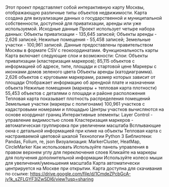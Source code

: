 Этот проект представляет собой интерактивную карту Москвы, отображающую различные типы объектов недвижимости. Карта создана для визуализации данных о государственной и муниципальной собственности, доступной для приватизации, аренды или уже используемой.
Исходные данные
Проект использует четыре набора данных:
Объекты приватизации - 135,645 записей;
Объекты аренды - 2,626 записей;
Нежилые помещения - 55,458 записей;
Земельные участки - 100,961 записей.
Данные предоставлены правительством Москвы в формате CSV с геокоординатами.
Функциональность карты
Карта включает следующие слои и возможности:
Слои:
Объекты приватизации (кластеризация маркеров);
85,115 объектов с информацией об адресе, типе, площади и стартовой цене
Маркеры с иконками домов зеленого цвета
Объекты аренды (катодиаграмма).
2,626 объектов с круговыми маркерами, размер которых зависит от площади
Отображает информацию об арендной плате и назначении объекта
Нежилые помещения (маркеры + тепловая карта плотности)
55,453 объектов с деталями о площади и районе расположения
Тепловая карта показывает плотность распределения помещений
Земельные участки (маркеры с полигонами)
100,961 участков с кадастровыми номерами и площадью
Центры участков вычисляются на основе координат границ
Интерактивные элементы:
Layer Control - управление видимостью слоев
Кластеризация маркеров - автоматическая группировка при увеличении масштаба
Всплывающие окна с детальной информацией при клике на объекты
Тепловая карта с настраиваемой цветовой шкалой
Технологии
Python 3
Библиотеки: Pandas, Folium, re, json
Визуализация: MarkerCluster, HeatMap, CircleMarker
Как использовать
Используйте панель управления в правом верхнем углу для переключения слоев
Кликайте на маркеры для получения дополнительной информации
Используйте колесо мыши для увеличения/уменьшения масштаба
Карта автоматически центрируется на Москве при открытии.
Карта доступна для скачивания по ссылке: https://drive.google.com/file/d/1CmdeZPcbGcA-jv1k_sZFLGYF3lZwSDl6/view?usp=sharing
